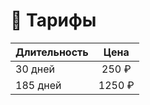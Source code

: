 # 🧾 Тарифы

| Длительность          |           Цена            |
| ---------------- | :----------------------: |
| 30 дней          | 250 ₽ |
| 185 дней         |      1250 ₽        |